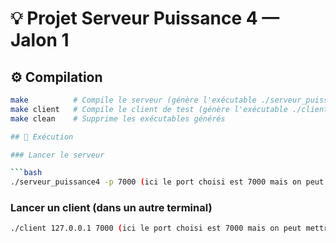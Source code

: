 # 💡 Projet Serveur Puissance 4 — Jalon 1

## ⚙️ Compilation

```bash
make          # Compile le serveur (génère l'exécutable ./serveur_puissance4)
make client   # Compile le client de test (génère l'exécutable ./client)
make clean    # Supprime les exécutables générés

## 🚀 Exécution

### Lancer le serveur

```bash
./serveur_puissance4 -p 7000 (ici le port choisi est 7000 mais on peut mettre ce que l'on veut)
```

### Lancer un client (dans un autre terminal)

```bash
./client 127.0.0.1 7000 (ici le port choisi est 7000 mais on peut mettre ce que l'on veut)
```
